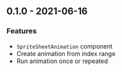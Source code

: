 ## 0.1.0 - 2021-06-16

### Features

* `SpriteSheetAnimation` component
* Create animation from index range
* Run animation once or repeated
